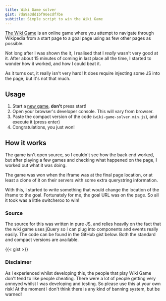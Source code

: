 ```yaml
---
title: Wiki Game solver
gist: 7da9a3dd1bf90ecdf7be
subtitle: Simple script to win the Wiki Game
---
```


[The Wiki Game](http://thewikigame.com) is an online game where you attempt to navigate through Wikipedia from a start page to a goal page using as few other pages as possible.

Not long after I was shown the it, I realised that I _really_ wasn't very good at it. After about 15 minutes of coming in last place all the time, I started to wonder how it worked, and how I could beat it.

As it turns out, it really isn't very hard! It does require injecting some JS into the page, but it's not that much.

## Usage

1.  Start a [new game](http://thewikigame.com/speed-race), __don't__ press start!
2.  Open your browser's developer console. This will vary from browser.
3.  Paste the compact version of the code (`wiki-game-solver.min.js`), and execute it (press enter)
4.  Congratulations, you just won!


## How it works
The game isn't open source, so I couldn't see how the back end worked, but after playing a few games and checking what happened on the page, I worked out what it was doing.

The game was won when the iframe was at the final page location, or at least a clone of it on their servers with some extra querystring information.

With this, I started to write something that would change the location of the iframe to the goal. Fortunately for me, the goal URL was on the page. So all it took was a little switcheroo to win!

### Source
The source for this was written in pure JS, and relies heavily on the fact that the wiki game uses jQuery so I can plug into components and events really easily. The code can be found in the GitHub gist below. Both the standard and compact versions are available.

{{< gist >}}

### Disclaimer
As I experienced whilst developing this, the people that play Wiki Game don't tend to like people cheating. There were a lot of people getting very annoyed whilst I was developing and testing. So please use this at your own risk! At the moment I don't think there is any kind of banning system, but be warned!
